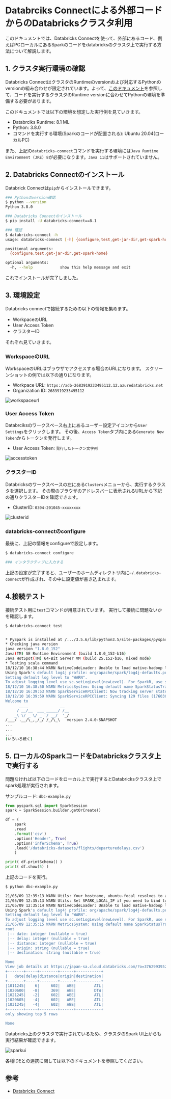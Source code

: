 # Databrciks Connectによる外部コードからのDatabricksクラスタ利用

このドキュメントでは、Databricks Connectを使って、外部にあるコード、例えばPCローカルにあるSparkのコードをdatabricksのクラスタ上で実行する方法について解説します。

## 1. クラスタ実行環境の確認

Databricks ConnectはクラスタのRuntimeのversionおよび対応するPythonのversionの組み合わせが限定されています。よって、[このドキュメント](https://docs.microsoft.com/ja-jp/azure/databricks/dev-tools/databricks-connect#requirements)を参照して、コードを実行するクラスタのRuntime versionに合わせてPythonの環境を準備する必要があります。

このドキュメントでは以下の環境を想定した実行例を見ていきます。

* Databrciks Runtime: 8.1 ML
* Python: 3.8.0
* コマンドを実行する環境(Sparkのコードが配置される): Ubuntu 20.04(ローカルPC)

また、上記の`databricks-connect`コマンドを実行する環境には`Java Runtime Environment (JRE) 8`が必要になります。`Java 11`はサポートされていません。


## 2. Databricks Connectのインストール

Databrick Connectは`pip`からインストールできます。

```bash
### Pythonのversion確認
$ python --version
Python 3.8.0

### Databricks Connectのインストール
$ pip install -U databricks-connect==8.1

### 確認
$ databricks-connect -h
usage: databricks-connect [-h] {configure,test,get-jar-dir,get-spark-home}

positional arguments:
  {configure,test,get-jar-dir,get-spark-home}

optional arguments:
  -h, --help            show this help message and exit
```

これでインストールが完了しました。

## 3. 環境設定

Databricks connectで接続するための以下の情報を集めます。

* WorkpaceのURL
* User Access Token
* クラスターID

それぞれ見ていきます。

### WorkspaceのURL

WorkspaceのURLはブラウザでアクセスする場合のURLになります。
スクリーンショットの例では以下の通りになります。

* Workpace URL: `https://adb-2683919233495112.12.azuredatabricks.net`
* Organization ID: `2683919233495112`

![workspaceurl](workspaceurl.png)

### User Access Token

Databrciksのワークスペース右上にあるユーザー設定アイコンから`User Settings`をクリックします。
その後、`Access Token`タブ内にある`Generate New Token`からトークンを発行します。

* User Access Token: `発行したトークン文字列`

![accesstoken](accesstoken.png)

### クラスターID

Databricksのワークスペースの左にある`Clusters`メニューから、実行するクラスタを選択します。
その際のブラウザのアドレスバーに表示されるURLから下記の通りクラスターIDを確認できます。

* ClusterID: `0304-201045-xxxxxxxx`

![clusterid](cluster-id-aws.png)


### databricks-connectのconfigure

最後に、上記の情報をconfigureで設定します。

```bash
$ databricks-connect configure

### インタラクティブに入力する
```

上記の設定が完了すると、ユーザーのホームディレクトリ内に`~/.databricks-connect`が作成され、その中に設定値が書き込まれます。


## 4.接続テスト

接続テスト用に`test`コマンドが用意されています。
実行して接続に問題ないかを確認します。

```bash
$ databricks-connect test


* PySpark is installed at /.../3.5.6/lib/python3.5/site-packages/pyspark
* Checking java version
java version "1.8.0_152"
Java(TM) SE Runtime Environment (build 1.8.0_152-b16)
Java HotSpot(TM) 64-Bit Server VM (build 25.152-b16, mixed mode)
* Testing scala command
18/12/10 16:38:44 WARN NativeCodeLoader: Unable to load native-hadoop library for your platform... using builtin-java classes where applicable
Using Spark's default log4j profile: org/apache/spark/log4j-defaults.properties
Setting default log level to "WARN".
To adjust logging level use sc.setLogLevel(newLevel). For SparkR, use setLogLevel(newLevel).
18/12/10 16:38:50 WARN MetricsSystem: Using default name SparkStatusTracker for source because neither spark.metrics.namespace nor spark.app.id is set.
18/12/10 16:39:53 WARN SparkServiceRPCClient: Now tracking server state for 5abb7c7e-df8e-4290-947c-c9a38601024e, invalidating prev state
18/12/10 16:39:59 WARN SparkServiceRPCClient: Syncing 129 files (176036 bytes) took 3003 ms
Welcome to
      ____              __
     / __/__  ___ _____/ /__
    _\ \/ _ \/ _ `/ __/  '_/
/___/ .__/\_,_/_/ /_/\_\   version 2.4.0-SNAPSHOT
...
...
...
(いろいろ続く)
```

## 5. ローカルのSparkコードをDatabricksクラスタ上で実行する

問題なければ以下のコードをローカル上で実行するとDatabricksクラスタ上でspark処理が実行されます。

サンプルコード: `dbc-example.py`
```python
from pyspark.sql import SparkSession
spark = SparkSession.builder.getOrCreate()

df = (
    spark
    .read
    .format('csv')
    .option('Header', True)
    .option('inferSchema', True)
    .load('/databricks-datasets/flights/departuredelays.csv')
    )

print( df.printSchema() )
print( df.show(5) )
```

上記のコードを実行。

```bash
$ python dbc-example.py 

21/05/09 12:35:13 WARN Utils: Your hostname, ubuntu-focal resolves to a loopback address: 127.0.1.1; using 10.0.2.15 instead (on interface enp0s3)
21/05/09 12:35:13 WARN Utils: Set SPARK_LOCAL_IP if you need to bind to another address
21/05/09 12:35:14 WARN NativeCodeLoader: Unable to load native-hadoop library for your platform... using builtin-java classes where applicable
Using Spark's default log4j profile: org/apache/spark/log4j-defaults.properties
Setting default log level to "WARN".
To adjust logging level use sc.setLogLevel(newLevel). For SparkR, use setLogLevel(newLevel).
21/05/09 12:35:15 WARN MetricsSystem: Using default name SparkStatusTracker for source because neither spark.metrics.namespace nor spark.app.id is set.
root
 |-- date: integer (nullable = true)
 |-- delay: integer (nullable = true)
 |-- distance: integer (nullable = true)
 |-- origin: string (nullable = true)
 |-- destination: string (nullable = true)

None
View job details at https://japan-sa.cloud.databricks.com/?o=3762993952398646#/setting/clusters/0430-081806-waled253/sparkUi
+-------+-----+--------+------+-----------+
|   date|delay|distance|origin|destination|
+-------+-----+--------+------+-----------+
|1011245|    6|     602|   ABE|        ATL|
|1020600|   -8|     369|   ABE|        DTW|
|1021245|   -2|     602|   ABE|        ATL|
|1020605|   -4|     602|   ABE|        ATL|
|1031245|   -4|     602|   ABE|        ATL|
+-------+-----+--------+------+-----------+
only showing top 5 rows

None
```

Databricks上のクラスタで実行されているため、クラスタのSpark UI上からも実行結果が確認できます。


![sparkui](sparkui.png)

各種IDEとの連携に関しては以下のドキュメントを参照してください。


## 参考

* [Databricks Connect](https://docs.microsoft.com/ja-jp/azure/databricks/dev-tools/databricks-connect)